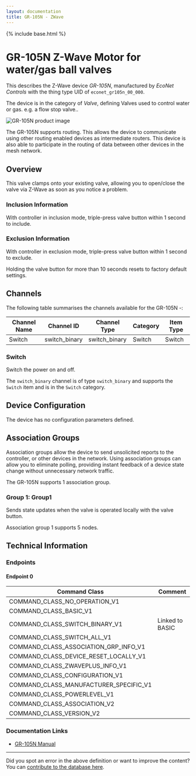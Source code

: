```yaml
---
layout: documentation
title: GR-105N - ZWave
---
```


{% include base.html %}

# GR-105N Z-Wave Motor for water/gas ball valves
This describes the Z-Wave device *GR-105N*, manufactured by *EcoNet Controls* with the thing type UID of ```econet_gr105n_00_000```.

The device is in the category of *Valve*, defining Valves used to control water or gas. e.g. a flow stop valve..

![GR-105N product image](https://opensmarthouse.org/zwavedatabase/469/image/)


The GR-105N supports routing. This allows the device to communicate using other routing enabled devices as intermediate routers.  This device is also able to participate in the routing of data between other devices in the mesh network.

## Overview

This valve clamps onto your existing valve, allowing you to open/close the valve via Z-Wave as soon as you notice a problem.

### Inclusion Information

With controller in inclusion mode, triple-press valve button within 1 second to include.

### Exclusion Information

With controller in exclusion mode, triple-press valve button within 1 second to exclude.

Holding the valve button for more than 10 seconds resets to factory default settings.

## Channels

The following table summarises the channels available for the GR-105N -:

| Channel Name | Channel ID | Channel Type | Category | Item Type |
|--------------|------------|--------------|----------|-----------|
| Switch | switch_binary | switch_binary | Switch | Switch | 

### Switch
Switch the power on and off.

The ```switch_binary``` channel is of type ```switch_binary``` and supports the ```Switch``` item and is in the ```Switch``` category.



## Device Configuration

The device has no configuration parameters defined.

## Association Groups

Association groups allow the device to send unsolicited reports to the controller, or other devices in the network. Using association groups can allow you to eliminate polling, providing instant feedback of a device state change without unnecessary network traffic.

The GR-105N supports 1 association group.

### Group 1: Group1

Sends state updates when the valve is operated locally with the valve button.

Association group 1 supports 5 nodes.

## Technical Information

### Endpoints

#### Endpoint 0

| Command Class | Comment |
|---------------|---------|
| COMMAND_CLASS_NO_OPERATION_V1| |
| COMMAND_CLASS_BASIC_V1| |
| COMMAND_CLASS_SWITCH_BINARY_V1| Linked to BASIC|
| COMMAND_CLASS_SWITCH_ALL_V1| |
| COMMAND_CLASS_ASSOCIATION_GRP_INFO_V1| |
| COMMAND_CLASS_DEVICE_RESET_LOCALLY_V1| |
| COMMAND_CLASS_ZWAVEPLUS_INFO_V1| |
| COMMAND_CLASS_CONFIGURATION_V1| |
| COMMAND_CLASS_MANUFACTURER_SPECIFIC_V1| |
| COMMAND_CLASS_POWERLEVEL_V1| |
| COMMAND_CLASS_ASSOCIATION_V2| |
| COMMAND_CLASS_VERSION_V2| |

### Documentation Links

* [GR-105N Manual](https://www.opensmarthouse.org/zwavedatabase/469/GR-105-Auto-Valve-User-Manual.pdf)

---

Did you spot an error in the above definition or want to improve the content?
You can [contribute to the database here](https://www.opensmarthouse.org/zwavedatabase/469).
